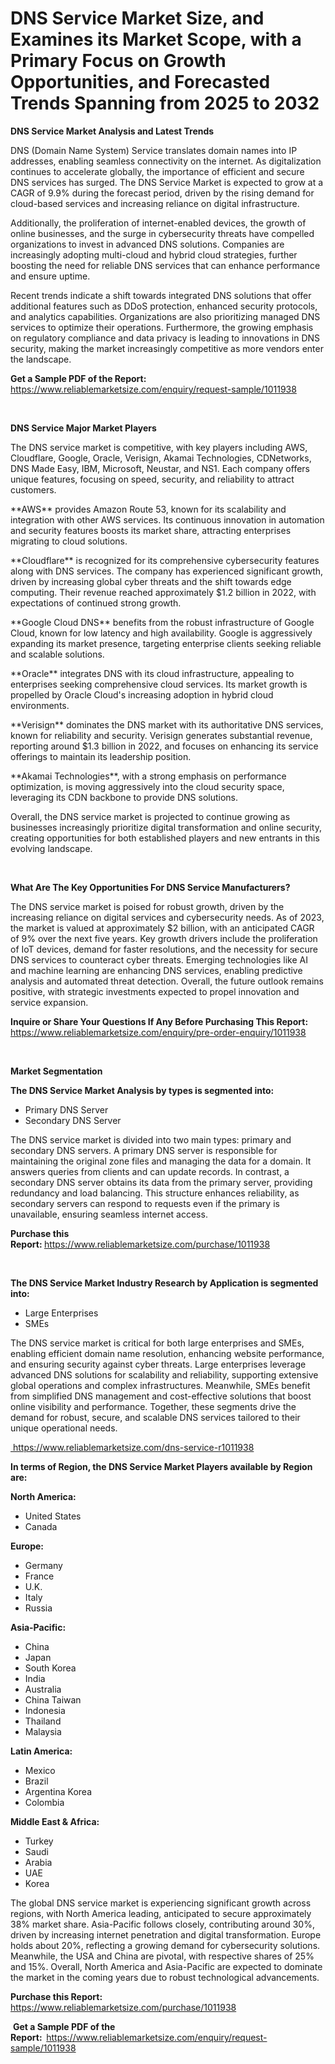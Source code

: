 <p><h1>DNS Service Market Size, and Examines its Market Scope, with a Primary Focus on Growth Opportunities, and Forecasted Trends Spanning from 2025 to 2032</h1></p><p><strong>DNS Service Market Analysis and Latest Trends</strong></p>
<p><p>DNS (Domain Name System) Service translates domain names into IP addresses, enabling seamless connectivity on the internet. As digitalization continues to accelerate globally, the importance of efficient and secure DNS services has surged. The DNS Service Market is expected to grow at a CAGR of 9.9% during the forecast period, driven by the rising demand for cloud-based services and increasing reliance on digital infrastructure.</p><p>Additionally, the proliferation of internet-enabled devices, the growth of online businesses, and the surge in cybersecurity threats have compelled organizations to invest in advanced DNS solutions. Companies are increasingly adopting multi-cloud and hybrid cloud strategies, further boosting the need for reliable DNS services that can enhance performance and ensure uptime.</p><p>Recent trends indicate a shift towards integrated DNS solutions that offer additional features such as DDoS protection, enhanced security protocols, and analytics capabilities. Organizations are also prioritizing managed DNS services to optimize their operations. Furthermore, the growing emphasis on regulatory compliance and data privacy is leading to innovations in DNS security, making the market increasingly competitive as more vendors enter the landscape.</p></p>
<p><strong>Get a Sample PDF of the Report:&nbsp;</strong> <a href="https://www.reliablemarketsize.com/enquiry/request-sample/1011938?utm_campaign=1932&utm_medium=2&utm_source=Github&utm_content=ia&utm_term=18042025&utm_id=dns-service">https://www.reliablemarketsize.com/enquiry/request-sample/1011938</a></p>
<p>&nbsp;</p>
<p><strong>DNS Service Major Market Players</strong></p>
<p><p>The DNS service market is competitive, with key players including AWS, Cloudflare, Google, Oracle, Verisign, Akamai Technologies, CDNetworks, DNS Made Easy, IBM, Microsoft, Neustar, and NS1. Each company offers unique features, focusing on speed, security, and reliability to attract customers.</p><p>**AWS** provides Amazon Route 53, known for its scalability and integration with other AWS services. Its continuous innovation in automation and security features boosts its market share, attracting enterprises migrating to cloud solutions.</p><p>**Cloudflare** is recognized for its comprehensive cybersecurity features along with DNS services. The company has experienced significant growth, driven by increasing global cyber threats and the shift towards edge computing. Their revenue reached approximately $1.2 billion in 2022, with expectations of continued strong growth.</p><p>**Google Cloud DNS** benefits from the robust infrastructure of Google Cloud, known for low latency and high availability. Google is aggressively expanding its market presence, targeting enterprise clients seeking reliable and scalable solutions.</p><p>**Oracle** integrates DNS with its cloud infrastructure, appealing to enterprises seeking comprehensive cloud services. Its market growth is propelled by Oracle Cloud's increasing adoption in hybrid cloud environments.</p><p>**Verisign** dominates the DNS market with its authoritative DNS services, known for reliability and security. Verisign generates substantial revenue, reporting around $1.3 billion in 2022, and focuses on enhancing its service offerings to maintain its leadership position.</p><p>**Akamai Technologies**, with a strong emphasis on performance optimization, is moving aggressively into the cloud security space, leveraging its CDN backbone to provide DNS solutions.</p><p>Overall, the DNS service market is projected to continue growing as businesses increasingly prioritize digital transformation and online security, creating opportunities for both established players and new entrants in this evolving landscape.</p></p>
<p>&nbsp;</p>
<p><strong>What Are The Key Opportunities For DNS Service Manufacturers?</strong></p>
<p><p>The DNS service market is poised for robust growth, driven by the increasing reliance on digital services and cybersecurity needs. As of 2023, the market is valued at approximately $2 billion, with an anticipated CAGR of 9% over the next five years. Key growth drivers include the proliferation of IoT devices, demand for faster resolutions, and the necessity for secure DNS services to counteract cyber threats. Emerging technologies like AI and machine learning are enhancing DNS services, enabling predictive analysis and automated threat detection. Overall, the future outlook remains positive, with strategic investments expected to propel innovation and service expansion.</p></p>
<p><strong>Inquire or Share Your Questions If Any Before Purchasing This Report:</strong> <a href="https://www.reliablemarketsize.com/enquiry/pre-order-enquiry/1011938?utm_campaign=1932&utm_medium=2&utm_source=Github&utm_content=ia&utm_term=18042025&utm_id=dns-service">https://www.reliablemarketsize.com/enquiry/pre-order-enquiry/1011938</a></p>
<p>&nbsp;</p>
<p><strong>Market Segmentation</strong></p>
<p><strong>The DNS Service Market Analysis by types is segmented into:</strong></p>
<p><ul><li>Primary DNS Server</li><li>Secondary DNS Server</li></ul></p>
<p><p>The DNS service market is divided into two main types: primary and secondary DNS servers. A primary DNS server is responsible for maintaining the original zone files and managing the data for a domain. It answers queries from clients and can update records. In contrast, a secondary DNS server obtains its data from the primary server, providing redundancy and load balancing. This structure enhances reliability, as secondary servers can respond to requests even if the primary is unavailable, ensuring seamless internet access.</p></p>
<p><strong>Purchase this Report:&nbsp;</strong><a href="https://www.reliablemarketsize.com/purchase/1011938?utm_campaign=1932&utm_medium=2&utm_source=Github&utm_content=ia&utm_term=18042025&utm_id=dns-service">https://www.reliablemarketsize.com/purchase/1011938</a></p>
<p>&nbsp;</p>
<p><strong>The DNS Service Market Industry Research by Application is segmented into:</strong></p>
<p><ul><li>Large Enterprises</li><li>SMEs</li></ul></p>
<p><p>The DNS service market is critical for both large enterprises and SMEs, enabling efficient domain name resolution, enhancing website performance, and ensuring security against cyber threats. Large enterprises leverage advanced DNS solutions for scalability and reliability, supporting extensive global operations and complex infrastructures. Meanwhile, SMEs benefit from simplified DNS management and cost-effective solutions that boost online visibility and performance. Together, these segments drive the demand for robust, secure, and scalable DNS services tailored to their unique operational needs.</p></p>
<p><a href="https://www.reliablemarketsize.com/dns-service-r1011938?utm_campaign=1932&utm_medium=2&utm_source=Github&utm_content=ia&utm_term=18042025&utm_id=dns-service">&nbsp;https://www.reliablemarketsize.com/dns-service-r1011938</a></p>
<p><strong>In terms of Region, the DNS Service Market Players available by Region are:</strong></p>
<p>
    <p> <strong> North America: </strong>
        <ul>
            <li>United States</li>
            <li>Canada</li>
        </ul>
        </p> 
    <p> <strong> Europe: </strong>
        <ul>
            <li>Germany</li>
            <li>France</li>
            <li>U.K.</li>
            <li>Italy</li>
            <li>Russia</li>
        </ul>
        </p> 
    <p> <strong> Asia-Pacific: </strong>
        <ul>
            <li>China</li>
            <li>Japan</li>
            <li>South Korea</li>
            <li>India</li>
            <li>Australia</li>
            <li>China Taiwan</li>
            <li>Indonesia</li>
            <li>Thailand</li>
            <li>Malaysia</li>
        </ul>
        </p> 
    <p> <strong> Latin America: </strong>
        <ul>
            <li>Mexico</li>
            <li>Brazil</li>
            <li>Argentina Korea</li>
            <li>Colombia</li>
        </ul>
        </p> 
    <p> <strong> Middle East & Africa: </strong>
        <ul>
            <li>Turkey</li>
            <li>Saudi</li>
            <li>Arabia</li>
            <li>UAE</li>
            <li>Korea</li>
        </ul>
    </p>
    </p>
<p><p>The global DNS service market is experiencing significant growth across regions, with North America leading, anticipated to secure approximately 38% market share. Asia-Pacific follows closely, contributing around 30%, driven by increasing internet penetration and digital transformation. Europe holds about 20%, reflecting a growing demand for cybersecurity solutions. Meanwhile, the USA and China are pivotal, with respective shares of 25% and 15%. Overall, North America and Asia-Pacific are expected to dominate the market in the coming years due to robust technological advancements.</p></p>
<p><strong>Purchase this Report: </strong><a href="https://www.reliablemarketsize.com/purchase/1011938?utm_campaign=1932&utm_medium=2&utm_source=Github&utm_content=ia&utm_term=18042025&utm_id=dns-service">https://www.reliablemarketsize.com/purchase/1011938</a></p>
<p>&nbsp;<strong>Get a Sample PDF of the Report:&nbsp;&nbsp;</strong><a href="https://www.reliablemarketsize.com/enquiry/request-sample/1011938?utm_campaign=1932&utm_medium=2&utm_source=Github&utm_content=ia&utm_term=18042025&utm_id=dns-service">https://www.reliablemarketsize.com/enquiry/request-sample/1011938</a></p>
<p><strong></strong></p>
<p><p></p><p></p><p></p></p>